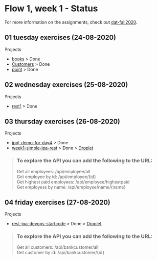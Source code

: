 # Flow 1, week 1 - Status
For more information on the assignments, check out [dat-fall2020](https://dat-fall2020.netlify.app/Flow-1/week1/SP1/).

## 01 tuesday exercises (24-08-2020)

Projects
- [books](https://docs.google.com/document/d/1Uib8GtBXmQZJ9x5tqXXHt1UYkkRPo9zKwugWa87bzUI/edit#) > Done
- [Customers](https://docs.google.com/document/d/131iZ7z3XKBjAGcB8qUqX9y0B2FxsoYu0zjRy6KxObPg/edit) > Done
- [point](https://docs.google.com/document/d/131iZ7z3XKBjAGcB8qUqX9y0B2FxsoYu0zjRy6KxObPg/edit) > Done

## 02 wednesday exercises (25-08-2020)

Projects
- [rest1](https://docs.google.com/document/d/1gdtrSIb_RiEE3qv5hPwrzBrNaowHA-MPFXR8LP9CKJk/edit) > Done


## 03 thursday exercises (26-08-2020)

Projects
- [jpql-demo-for-day4](https://docs.google.com/document/d/1c4uti7oLiipp1Sdny9Rwc1aOStfn9aasmWhhhzuTQS8/edit) > Done
- [week1-simple-jpa-rest](https://docs.google.com/document/d/1c4uti7oLiipp1Sdny9Rwc1aOStfn9aasmWhhhzuTQS8/edit) > Done > [Droplet](http://157.230.106.169:8081/SimpleJpaRest/)

> ### To explore the API you can add the following to the URL:
> Get all employees: /api/employee/all  
> Get employee by id: /api/employee/{id}  
> Get highest paid employees: /api/employee/highestpaid  
> Get employess by name: /api/employee/name/{name}

## 04 friday exercises (27-08-2020)

Projects
- [rest-jpa-devops-startcode](https://docs.google.com/document/d/1HdHiORGNyteRpn7MoOixowxL10LQuUHt9XxAKtL9r0o/edit) > Done > [Droplet](http://157.230.106.169:8081/devops-starter/)

> ### To explore the API you can add the following to the URL:
> Get all customers: /api/bankcustomer/all  
> Get customer by id: /api/bankcustomer/{id}